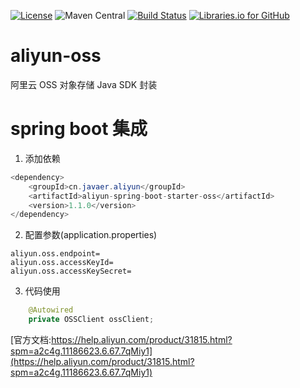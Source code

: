 [![License](https://img.shields.io/badge/License-Apache%202.0-blue.svg)](https://opensource.org/licenses/Apache-2.0)
![Maven Central](https://img.shields.io/maven-central/v/cn.javaer/aliyun-spring-boot-starter-oss.svg)
[![Build Status](https://travis-ci.org/cn-src/aliyun-oss.svg?branch=master)](https://travis-ci.org/cn-src/aliyun-oss)
[![Libraries.io for GitHub](https://img.shields.io/librariesio/github/cn-src/aliyun-oss.svg)](https://libraries.io/github/cn-src/aliyun-oss)

# aliyun-oss
阿里云 OSS 对象存储 Java SDK 封装

# spring boot 集成
1. 添加依赖
```java
<dependency>
    <groupId>cn.javaer.aliyun</groupId>
    <artifactId>aliyun-spring-boot-starter-oss</artifactId>
    <version>1.1.0</version>
</dependency>
```

2. 配置参数(application.properties)
```
aliyun.oss.endpoint=
aliyun.oss.accessKeyId=
aliyun.oss.accessKeySecret=
```

3. 代码使用
```java
    @Autowired
    private OSSClient ossClient;
```

[官方文档:https://help.aliyun.com/product/31815.html?spm=a2c4g.11186623.6.67.7qMiy1](https://help.aliyun.com/product/31815.html?spm=a2c4g.11186623.6.67.7qMiy1)
